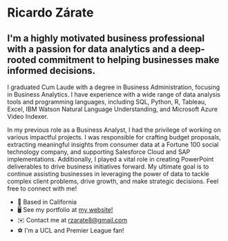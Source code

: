 # Ricardo Zárate

## I'm a highly motivated business professional with a passion for data analytics and a deep-rooted commitment to helping businesses make informed decisions. 

I graduated Cum Laude with a degree in Business Administration, focusing in Business Analytics. I have experience with a wide range of data analysis tools 
and programming languages, including SQL, Python, R, Tableau, Excel, IBM Watson Natural Language Understanding, and Microsoft Azure Video Indexer. 

In my previous role as a Business Analyst, I had the privilege of working on various impactful projects. I was responsible for crafting budget proposals, 
extracting meaningful insights from consumer data at a Fortune 100 social technology company, and supporting Salesforce Cloud and SAP implementations. Additionally, I played a vital role in creating PowerPoint deliverables to drive business initiatives forward. My ultimate goal is to continue assisting businesses in leveraging the power of data to tackle complex client problems, drive growth, and make strategic decisions. Feel free to connect with me!

- 🌇 Based in California 
- 🖥️ See my portfolio at [my website!](https://cardozarate.github.io/cardozarate/#)
- ✉️ Contact me at rzarate8@gmail.com
- ⚽️ I'm a UCL and Premier League fan!
